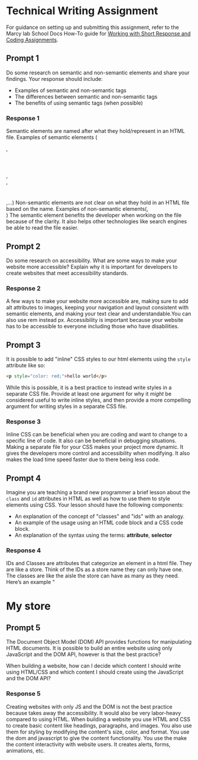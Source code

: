 # Technical Writing Assignment

For guidance on setting up and submitting this assignment, refer to the Marcy lab School Docs How-To guide for [Working with Short Response and Coding Assignments](https://marcylabschool.gitbook.io/marcy-lab-school-docs/fullstack-curriculum/how-tos/working-with-assignments#how-to-work-on-assignments).

## Prompt 1

Do some research on semantic and non-semantic elements and share your findings. Your response should include:

- Examples of semantic and non-semantic tags
- The differences between semantic and non-semantic tags
- The benefits of using semantic tags (when possible)

### Response 1

Semantic elements are named after what they hold/represent in an HTML file.
Examples of semantic elements (<p></p>,<header></header>,<nav></nav>,<h1></h1>,...)
Non-semantic elements are not clear on what they hold in an HTML file based on the name.
Examples of non-semantic elements(<span></span>,<div></div>)
The semantic element benefits the developer when working on the file because of the clarity. It also helps other technologies like search engines be able to read the file easier.

## Prompt 2

Do some research on accessibility. What are some ways to make your website more accessible? Explain why it is important for developers to create websites that meet accessibility standards.

### Response 2

A few ways to make your website more accessible are, making sure to add alt attributes to images, keeping your navigation and layout consistent with semantic elements, and making your text clear and understandable.You can also use rem instead px. Accessibility is important because your website has to be accessible to everyone including those who have disabilities.

## Prompt 3

It is possible to add "inline" CSS styles to our html elements using the `style` attribute like so:

```html
<p style="color: red;">hello world</p>
```

While this is possible, it is a best practice to instead write styles in a separate CSS file. Provide at least one argument for why it _might_ be considered useful to write inline styles, and then provide a more compelling argument for writing styles in a separate CSS file.

### Response 3

Inline CSS can be beneficial when you are coding and want to change to a specific line of code. It also can be beneficial in debugging situations.
Making a separate file for your CSS makes your project more dynamic. It gives the developers more control and accessibility when modifying. It also makes the load time speed faster due to there being less code.

## Prompt 4

Imagine you are teaching a brand new programmer a brief lesson about the `class` and `id` attributes in HTML as well as how to use them to style elements using CSS. Your lesson should have the following components:

- An explanation of the concept of "classes" and "ids" with an analogy.
- An example of the usage using an HTML code block and a CSS code block.
- An explanation of the syntax using the terms: **attribute**, **selector**

### Response 4

IDs and Classes are attributes that categorize an element in a html file. They are like a store. Think of the IDs as a store name they can only have one. The classes are like the aisle the store can have as many as they need. Here’s an example “ <h1 id= ”walmart” class= “home-decor”>My store</h1>

## Prompt 5

The Document Object Model (DOM) API provides functions for manipulating HTML documents. It is possible to build an entire website using only JavaScript and the DOM API, however is that the best practice?

When building a website, how can I decide which content I should write using HTML/CSS and which content I should create using the JavaScript and the DOM API?

### Response 5

Creating websites with only JS and the DOM is not the best practice because takes away the accessibility. It would also be very labor-heavy compared to using HTML. When building a website you use HTML and CSS to create basic content like headings, paragraphs, and images. You also use them for styling by modifying the content's size, color, and format. You use the dom and javascript to give the content functionality. You use the make the content interactivity with website users. It creates alerts, forms, animations, etc.
